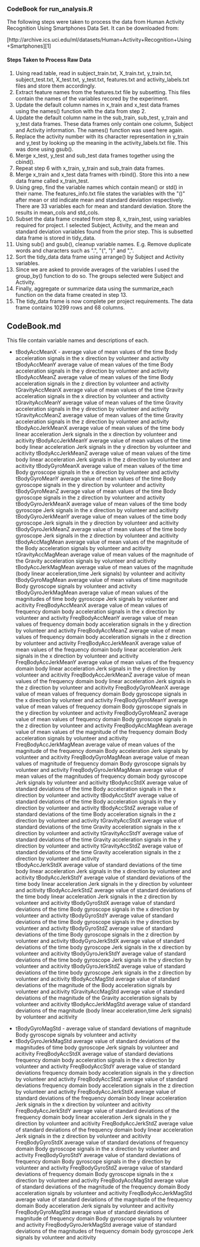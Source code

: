 <h3>CodeBook for run_analysis.R</h3>

<p>The following steps were taken to process the data from Human Activity Recognition Using Smartphones Data Set.  It can be downloaded from:</p>

<p>[http://archive.ics.uci.edu/ml/datasets/Human+Activity+Recognition+Using+Smartphones][1]</p>

<h4>Steps Taken to Process Raw Data</h4>

<ol>
<li>Using read.table, read in subject_train.txt, X_train.txt, y_train.txt, subject_test.txt, X_test.txt, y_test.txt, features.txt and activity_labels.txt files and store them accordingly.</li>
<li>Extract feature names from the features.txt file by subsetting.  This files contain the names of the variables recored by the experiment.</li>
<li>Update the default column names in x_train and x_test data frames using the names() function with the data from step 2.</li>
<li>Update the default column name in the sub_train, sub_test, y_train and y_test data frames.  These data frames only contain one column, Subject and Activity information.  The names() function was used here again.</li>
<li>Replace the activity number with its character representation in y_train and y_test by looking up the meaning in the activity_labels.txt file.  This was done using gsub(). </li>
<li>Merge x_test, y_test and sub_test data frames together using the cbind().</li>
<li>Repeat step 6 with x_train, y_train and sub_train data frames.</li>
<li>Merge x_train and x_test data frames with rbind().  Store this into a new data frame called x_train_test.</li>
<li>Using grep, find the variable names which contain mean() or std() in their name.  The features_info.txt file states the variables with the "()" after mean or std indicate mean and standard deviation respectively.  There are 33 variables each for mean and standard deviation.  Store the results in mean_cols and std_cols.</li>
<li>Subset the data frame created from step 8, x_train_test, using variables required for project.  I selected Subject, Activity, and the mean and standard deviation variables found from the prior step.  This is subsetted data frame is stored in tidy_data.</li>
<li>Using sub() and gsub(), cleanup variable names.  E.g. Remove duplicate words and characters such as ".", "(", ")" and ",".</li>
<li>Sort the tidy_data data frame using arrange() by Subject and Activity variables.</li>
<li>Since we are asked to provide averages of the variables I used the group_by() function to do so.  The groups selected were Subject and Activity.</li>
<li>Finally, aggregate or summarize data using the summarize_each function on the data frame created in step 13.</li>
<li>The tidy_data frame is now complete per project requirements.  The data frame contains 10299 rows and 68 columns.</li>
</ol>

<h2>CodeBook.md</h2>

<p>This file contain variable names and descriptions of each.</p>

- tBodyAccMeanX - average value of mean values of the time Body acceleration signals in the x direction by volunteer and activity 
tBodyAccMeanY average value of mean values of the time Body acceleration signals in the y direction by volunteer and activity 
tBodyAccMeanZ average value of mean values of the time Body acceleration signals in the z direction by volunteer and activity 
tGravityAccMeanX average value of mean values of the time Gravity acceleration signals in the x direction by volunteer and activity 
tGravityAccMeanY average value of mean values of the time Gravity acceleration signals in the y direction by volunteer and activity 
tGravityAccMeanZ average value of mean values of the time Gravity acceleration signals in the z direction by volunteer and activity <br />
tBodyAccJerkMeanX average value of mean values of the time body linear acceleration Jerk signals  in the x direction by volunteer and acitivity
tBodyAccJerkMeanY average value of mean values of the time body linear acceleration Jerk signals  in the y direction by volunteer and acitivity
tBodyAccJerkMeanZ average value of mean values of the time body linear acceleration Jerk signals  in the z direction by volunteer and acitivity
tBodyGyroMeanX average value of mean values of the time Body gyroscope signals in the x direction by volunteer and activity
tBodyGyroMeanY average value of mean values of the time Body gyroscope signals in the y direction by volunteer and activity
tBodyGyroMeanZ average value of mean values of the time Body gyroscope signals in the z direction by volunteer and activity
tBodyGyroJerkMeanX average value of mean values of the time body gyroscope Jerk signals  in the x direction by volunteer and acitivity
tBodyGyroJerkMeanY average value of mean values of the time body gyroscope Jerk signals  in the y direction by volunteer and acitivity
tBodyGyroJerkMeanZ average value of mean values of the time body gyroscope Jerk signals  in the z direction by volunteer and acitivity
tBodyAccMagMean average value of mean values of the magnitude of the Body acceleration signals by volunteer and acitivity
tGravityAccMagMean average value of mean values of the magnitude of the Gravity acceleration signals by volunteer and acitivity
tBodyAccJerkMagMean average value of mean values of the magnitude (body linear acceleration,time Jerk signals) by volunteer and acitivity
tBodyGyroMagMean average value of mean values of time magnitude Body gyroscope signals  by volunteer and activity
tBodyGyroJerkMagMean average value of mean values of the magnitudes of time body gyroscope Jerk signals by volunteer and acitivity
FreqBodyAccMeanX average value of mean values of frequency domain body acceleration signals in the x direction by volunteer and activity 
FreqBodyAccMeanY average value of mean values of frequency domain body acceleration signals in the y direction by volunteer and activity 
FreqBodyAccMeanZ average value of mean values of frequency domain body acceleration signals in the z direction by volunteer and activity 
FreqBodyAccJerkMeanX average value of mean values of the frequency domain body linear acceleration Jerk signals in the x direction by volunteer and acitivity
FreqBodyAccJerkMeanY average value of mean values of the frequency domain body linear acceleration Jerk signals in the y direction by volunteer and acitivity
FreqBodyAccJerkMeanZ average value of mean values of the frequency domain body linear acceleration Jerk signals in the z direction by volunteer and acitivity
FreqBodyGyroMeanX average value of mean values of frequency domain Body gyroscope signals in the x direction by volunteer and activity
FreqBodyGyroMeanY average value of mean values of frequency domain Body gyroscope signals in the y direction by volunteer and activity
FreqBodyGyroMeanZ average value of mean values of frequency domain Body gyroscope signals in the z direction by volunteer and activity
FreqBodyAccMagMean average value of mean values of the magnitude of the frequency domain Body acceleration signals by volunteer and acitivity
FreqBodyAccJerkMagMean average value of mean values of the magnitude of the frequency domain Body acceleration Jerk signals by volunteer and acitivity
FreqBodyGyroMagMean average value of mean values of magnitude of frequency domain Body gyroscope signals  by volunteer and activity
FreqBodyGyroJerkMagMean average value of mean values of the magnitudes of frequency domain body gyroscope Jerk signals by volunteer and acitivity
tBodyAccStdX average value of standard deviations of the time Body acceleration signals in the x direction   by volunteer and activity 
tBodyAccStdY average value of standard deviations of the time Body acceleration signals in the y direction   by volunteer and activity 
tBodyAccStdZ average value of standard deviations of the time Body acceleration signals in the z direction   by volunteer and activity 
tGravityAccStdX average value of standard deviations of the time Gravity acceleration signals in the x direction by volunteer and activity 
tGravityAccStdY average value of standard deviations of the time Gravity acceleration signals in the y direction by volunteer and activity 
tGravityAccStdZ average value of standard deviations of the time Gravity acceleration signals in the z direction by volunteer and activity <br />
tBodyAccJerkStdX average value of standard deviations of the time body linear acceleration Jerk signals in the x direction by volunteer and acitivity
tBodyAccJerkStdY average value of standard deviations of the time body linear acceleration Jerk signals in the y direction by volunteer and acitivity
tBodyAccJerkStdZ average value of standard deviations of the time body linear acceleration Jerk signals  in the z direction by volunteer and acitivity
tBodyGyroStdX average value of standard deviations of the time Body gyroscope signals in the x direction by volunteer and activity
tBodyGyroStdY average value of standard deviations of the time Body gyroscope signals in the y direction by volunteer and activity
tBodyGyroStdZ average value of standard deviations of the time Body gyroscope signals in the z direction by volunteer and activity
tBodyGyroJerkStdX average value of standard deviations of the time body gyroscope Jerk signals  in the x direction by volunteer and acitivity
tBodyGyroJerkStdY average value of standard deviations of the time body gyroscope Jerk signals  in the y direction by volunteer and acitivity
tBodyGyroJerkStdZ average value of standard deviations of the time body gyroscope Jerk signals  in the z direction by volunteer and acitivity
tBodyAccMagStd average value of standard deviations of the magnitude of the Body acceleration signals by volunteer and acitivity
tGravityAccMagStd average value of standard deviations of the magnitude of the Gravity acceleration signals by volunteer and acitivity
tBodyAccJerkMagStd average value of standard deviations of the magnitude (body linear acceleration,time Jerk signals) by volunteer and acitivity</p>

<ul>
<li>tBodyGyroMagStd - average value of
standard deviations of magnitude Body
gyroscope signals  by volunteer and
activity </li>
<li>tBodyGyroJerkMagStd average
value of standard deviations of the
magnitudes of time body gyroscope
Jerk signals by volunteer and
acitivity 
FreqBodyAccStdX average
value of standard deviations
frequency domain body acceleration
signals in the x direction by
volunteer and activity 
FreqBodyAccStdY average value of
standard deviations frequency domain
body acceleration signals in the y
direction by volunteer and activity
FreqBodyAccStdZ average value of
standard deviations frequency domain
body acceleration signals in the z
direction by volunteer and activity
FreqBodyAccJerkStdX average value of
standard deviations of the frequency
domain body linear acceleration Jerk
signals in the x direction by
volunteer and acitivity
FreqBodyAccJerkStdY average value of
standard deviations of the frequency
domain body linear acceleration Jerk
signals in the y direction by
volunteer and acitivity
FreqBodyAccJerkStdZ average value of
standard deviations of the frequency
domain body linear acceleration Jerk
signals in the z direction by
volunteer and acitivity
FreqBodyGyroStdX average value of
standard deviations of frequency
domain Body gyroscope signals in the
x direction by volunteer and activity
FreqBodyGyroStdY average value of
standard deviations of frequency
domain Body gyroscope signals in the
y direction by volunteer and activity
FreqBodyGyroStdZ average value of
standard deviations of frequency
domain Body gyroscope signals in the
x direction by volunteer and activity
FreqBodyAccMagStd average value of
standard deviations of the magnitude
of the frequency domain Body
acceleration signals by volunteer and
acitivity FreqBodyAccJerkMagStd
average value of standard deviations
of the magnitude of the frequency
domain Body acceleration Jerk signals
by volunteer and acitivity
FreqBodyGyroMagStd average value of
standard deviations of magnitude of
frequency domain Body gyroscope
signals  by volunteer and activity
FreqBodyGyroJerkMagStd average value
of standard deviations of the
magnitudes of frequency domain body
gyroscope Jerk signals by volunteer
and acitivity</li>
</ul>